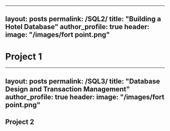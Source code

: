 
---
layout: posts
permalink: /SQL2/
title: "Building a Hotel Database"
author_profile: true
header:
  image: "/images/fort point.png"
---

# Project 1
---
layout: posts
permalink: /SQL3/
title: "Database Design and Transaction Management"
author_profile: true
header:
  image: "/images/fort point.png"
---

## Project 2

